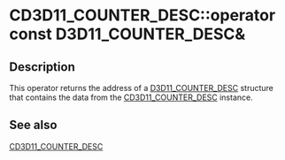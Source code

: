 # CD3D11_COUNTER_DESC::operator const D3D11_COUNTER_DESC&

## Description

This operator returns the address of a [D3D11_COUNTER_DESC](https://learn.microsoft.com/windows/desktop/api/d3d11/ns-d3d11-d3d11_counter_desc) structure that contains the data from the [CD3D11_COUNTER_DESC](https://learn.microsoft.com/previous-versions/windows/desktop/legacy/jj151626(v=vs.85)) instance.

## See also

[CD3D11_COUNTER_DESC](https://learn.microsoft.com/previous-versions/windows/desktop/legacy/jj151626(v=vs.85))